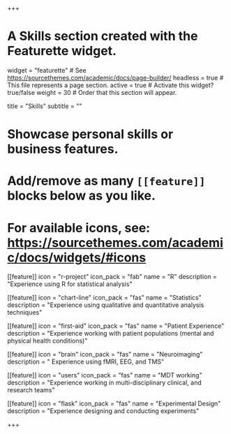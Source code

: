 +++
# A Skills section created with the Featurette widget.
widget = "featurette"  # See https://sourcethemes.com/academic/docs/page-builder/
headless = true  # This file represents a page section.
active = true  # Activate this widget? true/false
weight = 30  # Order that this section will appear.

title = "Skills"
subtitle = ""

# Showcase personal skills or business features.
# 
# Add/remove as many `[[feature]]` blocks below as you like.
# 
# For available icons, see: https://sourcethemes.com/academic/docs/widgets/#icons

[[feature]]
  icon = "r-project"
  icon_pack = "fab"
  name = "R"
  description = "Experience using R for statistical analysis"
  
[[feature]]
  icon = "chart-line"
  icon_pack = "fas"
  name = "Statistics"
  description = "Experience using qualitative and quantitative analysis techniques"  
  
[[feature]]
  icon = "first-aid"
  icon_pack = "fas"
  name = "Patient Experience"
  description = "Experience working with patient populations (mental and physical health conditions)"
  
  
[[feature]]
  icon = "brain"
  icon_pack = "fas"
  name = "Neuroimaging"
  description = " Experience using fMRI, EEG, and TMS"
  
[[feature]]
  icon = "users"
  icon_pack = "fas"
  name = "MDT working"
  description = "Experience working in multi-disciplinary clinical, and research teams"
  
[[feature]]
  icon = "flask"
  icon_pack = "fas"
  name = "Experimental Design"
  description = "Experience designing and conducting experiments"

+++
